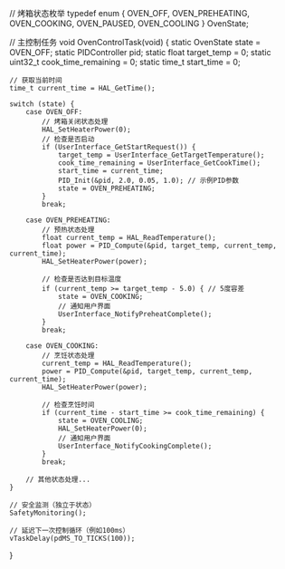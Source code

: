// 烤箱状态枚举
typedef enum {
    OVEN_OFF,
    OVEN_PREHEATING,
    OVEN_COOKING,
    OVEN_PAUSED,
    OVEN_COOLING
} OvenState;

// 主控制任务
void OvenControlTask(void) {
    static OvenState state = OVEN_OFF;
    static PIDController pid;
    static float target_temp = 0;
    static uint32_t cook_time_remaining = 0;
    static time_t start_time = 0;
    
    // 获取当前时间
    time_t current_time = HAL_GetTime();
    
    switch (state) {
        case OVEN_OFF:
            // 烤箱关闭状态处理
            HAL_SetHeaterPower(0);
            // 检查是否启动
            if (UserInterface_GetStartRequest()) {
                target_temp = UserInterface_GetTargetTemperature();
                cook_time_remaining = UserInterface_GetCookTime();
                start_time = current_time;
                PID_Init(&pid, 2.0, 0.05, 1.0); // 示例PID参数
                state = OVEN_PREHEATING;
            }
            break;
            
        case OVEN_PREHEATING:
            // 预热状态处理
            float current_temp = HAL_ReadTemperature();
            float power = PID_Compute(&pid, target_temp, current_temp, current_time);
            HAL_SetHeaterPower(power);
            
            // 检查是否达到目标温度
            if (current_temp >= target_temp - 5.0) { // 5度容差
                state = OVEN_COOKING;
                // 通知用户界面
                UserInterface_NotifyPreheatComplete();
            }
            break;
            
        case OVEN_COOKING:
            // 烹饪状态处理
            current_temp = HAL_ReadTemperature();
            power = PID_Compute(&pid, target_temp, current_temp, current_time);
            HAL_SetHeaterPower(power);
            
            // 检查烹饪时间
            if (current_time - start_time >= cook_time_remaining) {
                state = OVEN_COOLING;
                HAL_SetHeaterPower(0);
                // 通知用户界面
                UserInterface_NotifyCookingComplete();
            }
            break;
            
        // 其他状态处理...
    }
    
    // 安全监测（独立于状态）
    SafetyMonitoring();
    
    // 延迟下一次控制循环（例如100ms）
    vTaskDelay(pdMS_TO_TICKS(100));
}
